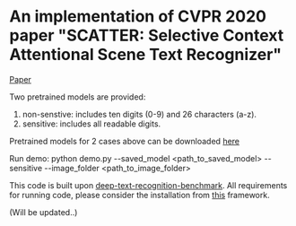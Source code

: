# An implementation of CVPR 2020 paper "SCATTER: Selective Context Attentional Scene Text Recognizer"

[Paper](https://openaccess.thecvf.com/content_CVPR_2020/papers/Litman_SCATTER_Selective_Context_Attentional_Scene_Text_Recognizer_CVPR_2020_paper.pdf)

Two pretrained models are provided:
1. non-senstive: includes ten digits (0-9) and 26 characters (a-z).
2. sensitive: includes all readable digits.
   
Pretrained models for 2 cases above can be downloaded [here](https://drive.google.com/drive/folders/1niuPM6otpSQFSai8Ft2bO0lhdqEjE96Z?usp=sharing)

Run demo: python demo.py --saved_model <path_to_saved_model> --sensitive --image_folder <path_to_image_folder>

This code is built upon [deep-text-recognition-benchmark](https://github.com/clovaai/deep-text-recognition-benchmark). 
All requirements for running code, please consider the installation from [this](https://github.com/clovaai/deep-text-recognition-benchmark) framework.

(Will be updated..)
